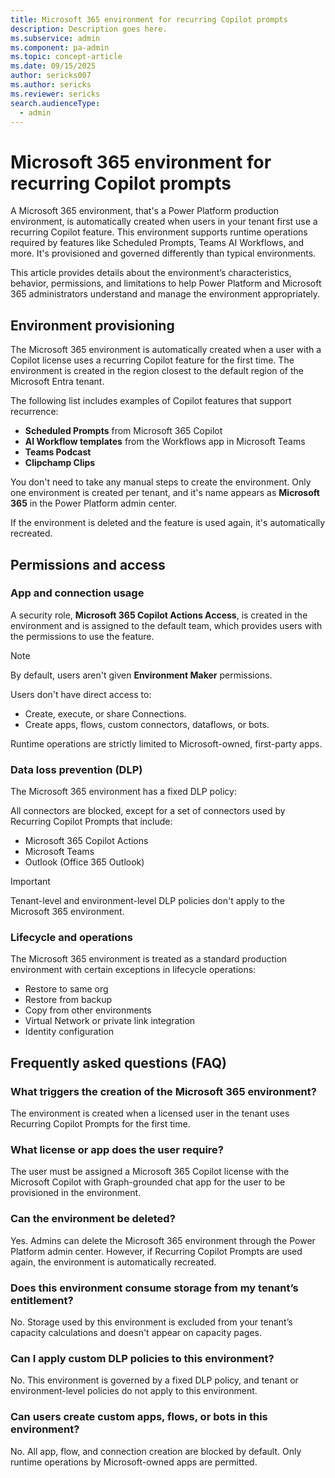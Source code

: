 ```yaml
---
title: Microsoft 365 environment for recurring Copilot prompts 
description: Description goes here.
ms.subservice: admin
ms.component: pa-admin
ms.topic: concept-article
ms.date: 09/15/2025
author: sericks007
ms.author: sericks
ms.reviewer: sericks
search.audienceType: 
  - admin
---
```


# Microsoft 365 environment for recurring Copilot prompts 

A Microsoft 365 environment, that's a Power Platform production environment, is automatically created when users in your tenant first use a recurring Copilot feature. This environment supports runtime operations required by features like Scheduled Prompts, Teams AI Workflows, and more. It's provisioned and governed differently than typical environments.

This article provides details about the environment’s characteristics, behavior, permissions, and limitations to help Power Platform and Microsoft 365 administrators understand and manage the environment appropriately.

## Environment provisioning

The Microsoft 365 environment is automatically created when a user with a Copilot license uses a recurring Copilot feature for the first time. The environment is created in the region closest to the default region of the Microsoft Entra tenant.

The following list includes examples of Copilot features that support recurrence:
- **Scheduled Prompts** from Microsoft 365 Copilot
- **AI Workflow templates** from the Workflows app in Microsoft Teams
- **Teams Podcast**
- **Clipchamp Clips**

You don't need to take any manual steps to create the environment. Only one environment is created per tenant, and it's name appears as **Microsoft 365** in the Power Platform admin center.

If the environment is deleted and the feature is used again, it's automatically recreated.

## Permissions and access
### App and connection usage

A security role, **Microsoft 365 Copilot Actions Access**, is created in the environment and is assigned to the default team, which provides users with the permissions to use the feature.

> [!Note]
> By default, users aren't given **Environment Maker** permissions.

Users don't have direct access to:

- Create, execute, or share Connections.
- Create apps, flows, custom connectors, dataflows, or bots.

Runtime operations are strictly limited to Microsoft-owned, first-party apps.
  
### Data loss prevention (DLP)
The Microsoft 365 environment has a fixed DLP policy:

All connectors are blocked, except for a set of connectors used by Recurring Copilot Prompts that include:
- Microsoft 365 Copilot Actions
- Microsoft Teams
- Outlook (Office 365 Outlook)

> [!Important]
> Tenant-level and environment-level DLP policies don't apply to the Microsoft 365 environment.

### Lifecycle and operations
The Microsoft 365 environment is treated as a standard production environment with certain exceptions in lifecycle operations:

- Restore to same org
- Restore from backup
- Copy from other environments
- Virtual Network or private link integration
- Identity configuration

## Frequently asked questions (FAQ)

### What triggers the creation of the Microsoft 365 environment?
The environment is created when a licensed user in the tenant uses Recurring Copilot Prompts for the first time.

### What license or app does the user require?
The user must be assigned a Microsoft 365 Copilot license with the Microsoft Copilot with Graph-grounded chat app for the user to be provisioned in the environment.

### Can the environment be deleted?
Yes. Admins can delete the Microsoft 365 environment through the Power Platform admin center. However, if Recurring Copilot Prompts are used again, the environment is automatically recreated.

### Does this environment consume storage from my tenant’s entitlement?
No. Storage used by this environment is excluded from your tenant’s capacity calculations and doesn't appear on capacity pages.

### Can I apply custom DLP policies to this environment?
No. This environment is governed by a fixed DLP policy, and tenant or environment-level policies do not apply to this environment.

### Can users create custom apps, flows, or bots in this environment?
No. All app, flow, and connection creation are blocked by default. Only runtime operations by Microsoft-owned apps are permitted.




